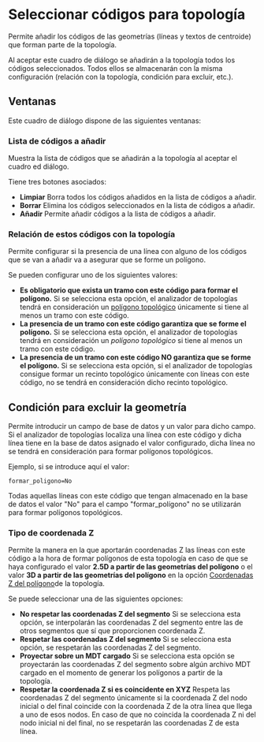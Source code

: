 # Seleccionar códigos para topología

Permite añadir los códigos de las geometrías \(líneas y textos de centroide\) que forman parte de la topología.

Al aceptar este cuadro de diálogo se añadirán a la topología todos los códigos seleccionados. Todos ellos se almacenarán con la misma configuración \(relación con la topología, condición para excluir, etc.\).

## Ventanas

Este cuadro de diálogo dispone de las siguientes ventanas:

### Lista de códigos a añadir

Muestra la lista de códigos que se añadirán a la topología al aceptar el cuadro ed diálogo.

Tiene tres botones asociados:

* **Limpiar** Borra todos los códigos añadidos en la lista de códigos a añadir.
* **Borrar** Elimina los códigos seleccionados en la lista de códigos a añadir.
* **Añadir** Permite añadir códigos a la lista de códigos a añadir.

### Relación de estos códigos con la topología

Permite configurar si la presencia de una línea con alguno de los códigos que se van a añadir va a asegurar que se forme un polígono.

Se pueden configurar uno de los siguientes valores:

* **Es obligatorio que exista un tramo con este código para formar el polígono.** Si se selecciona esta opción, el analizador de topologías tendrá en consideración un  [polígono topológico](poligonos-topologicos.md) únicamente si tiene al menos un tramo con este código.
* **La presencia de un tramo con este código garantiza que se forme el polígono.** Si se selecciona esta opción, el analizador de topologías tendrá en consideración un _polígono topológico_ si tiene al menos un tramo con este código.
* **La presencia de un tramo con este código NO garantiza que se forme el polígono.** Si se selecciona esta opción, si el analizador de topologías consigue formar un recinto topológico únicamente con líneas con este código, no se tendrá en consideración dicho recinto topológico.

## Condición para excluir la geometría

Permite introducir un campo de base de datos y un valor para dicho campo. Si el analizador de topologías localiza una línea con este código y dicha línea tiene en la base de datos asignado el valor configurado, dicha línea no se tendrá en consideración para formar polígonos topológicos.

Ejemplo, si se introduce aquí el valor:

```text
formar_poligono=No
```

Todas aquellas líneas con este código que tengan almacenado en la base de datos el valor "No" para el campo "formar\_polígono" no se utilizarán para formar polígonos topológicos.

### Tipo de coordenada Z

Permite la manera en la que aportarán coordenadas Z las líneas con este código a la hora de formar polígonos de esta topología en caso de que se haya configurado el valor **2.5D a partir de las geometrías del polígono** o el valor **3D a partir de las geometrías del polígono** en la opción [Coordenadas Z del polígono](anadir-topologia.md#coordenadas-z-del-poligono)de la topología.

Se puede seleccionar una de las siguientes opciones:

* **No respetar las coordenadas Z del segmento** Si se selecciona esta opción, se interpolarán las coordenadas Z del segmento entre las de otros segmentos que sí que proporcionen coordenada Z.
* **Respetar las coordenadas Z del segmento** Si se selecciona esta opción, se respetarán las coordenadas Z del segmento.
* **Proyectar sobre un MDT cargado** Si se selecciona esta opción se proyectarán las coordenadas Z del segmento sobre algún archivo MDT cargado en el momento de generar los polígonos a partir de la topología.
* **Respetar la coordenada Z si es coincidente en XYZ** Respeta las coordenadas Z del segmento únicamente si la coordenada Z del nodo inicial o del final coincide con la coordenada Z de la otra línea que llega a uno de esos nodos.  En caso de que no coincida la coordenada Z ni del nodo inicial ni del final, no se respetarán las coordenadas Z de esta línea.

